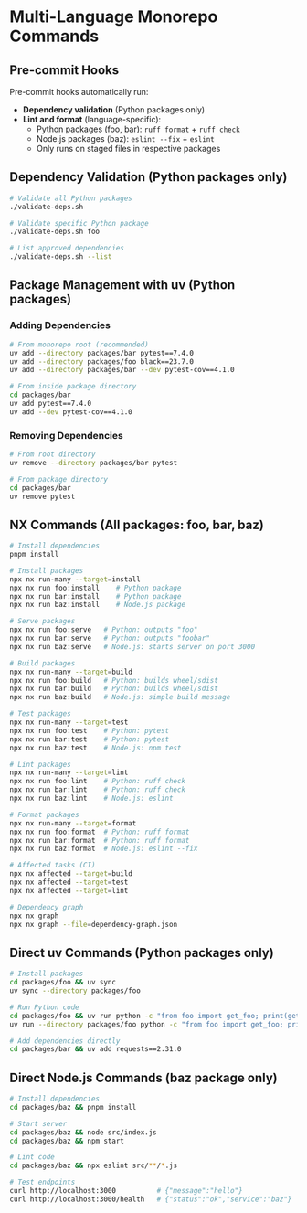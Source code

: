 # Multi-Language Monorepo Commands

## Pre-commit Hooks

Pre-commit hooks automatically run:
- **Dependency validation** (Python packages only)
- **Lint and format** (language-specific):
  - Python packages (foo, bar): `ruff format` + `ruff check`  
  - Node.js packages (baz): `eslint --fix` + `eslint`
  - Only runs on staged files in respective packages

## Dependency Validation (Python packages only)

```bash
# Validate all Python packages
./validate-deps.sh

# Validate specific Python package
./validate-deps.sh foo

# List approved dependencies
./validate-deps.sh --list
```

## Package Management with uv (Python packages)

### Adding Dependencies

```bash
# From monorepo root (recommended)
uv add --directory packages/bar pytest==7.4.0
uv add --directory packages/foo black==23.7.0
uv add --directory packages/bar --dev pytest-cov==4.1.0

# From inside package directory
cd packages/bar
uv add pytest==7.4.0
uv add --dev pytest-cov==4.1.0
```

### Removing Dependencies

```bash
# From root directory
uv remove --directory packages/bar pytest

# From package directory
cd packages/bar
uv remove pytest
```

## NX Commands (All packages: foo, bar, baz)

```bash
# Install dependencies
pnpm install

# Install packages
npx nx run-many --target=install
npx nx run foo:install    # Python package
npx nx run bar:install    # Python package
npx nx run baz:install    # Node.js package

# Serve packages
npx nx run foo:serve   # Python: outputs "foo"
npx nx run bar:serve   # Python: outputs "foobar" 
npx nx run baz:serve   # Node.js: starts server on port 3000

# Build packages
npx nx run-many --target=build
npx nx run foo:build   # Python: builds wheel/sdist
npx nx run bar:build   # Python: builds wheel/sdist
npx nx run baz:build   # Node.js: simple build message

# Test packages
npx nx run-many --target=test
npx nx run foo:test    # Python: pytest
npx nx run bar:test    # Python: pytest
npx nx run baz:test    # Node.js: npm test

# Lint packages
npx nx run-many --target=lint
npx nx run foo:lint    # Python: ruff check
npx nx run bar:lint    # Python: ruff check
npx nx run baz:lint    # Node.js: eslint

# Format packages
npx nx run-many --target=format
npx nx run foo:format  # Python: ruff format
npx nx run bar:format  # Python: ruff format
npx nx run baz:format  # Node.js: eslint --fix

# Affected tasks (CI)
npx nx affected --target=build
npx nx affected --target=test
npx nx affected --target=lint

# Dependency graph
npx nx graph
npx nx graph --file=dependency-graph.json
```

## Direct uv Commands (Python packages only)

```bash
# Install packages
cd packages/foo && uv sync
uv sync --directory packages/foo

# Run Python code
cd packages/foo && uv run python -c "from foo import get_foo; print(get_foo())"
uv run --directory packages/foo python -c "from foo import get_foo; print(get_foo())"

# Add dependencies directly
cd packages/bar && uv add requests==2.31.0
```

## Direct Node.js Commands (baz package only)

```bash
# Install dependencies
cd packages/baz && pnpm install

# Start server
cd packages/baz && node src/index.js
cd packages/baz && npm start

# Lint code
cd packages/baz && npx eslint src/**/*.js

# Test endpoints
curl http://localhost:3000          # {"message":"hello"}
curl http://localhost:3000/health   # {"status":"ok","service":"baz"}
```
